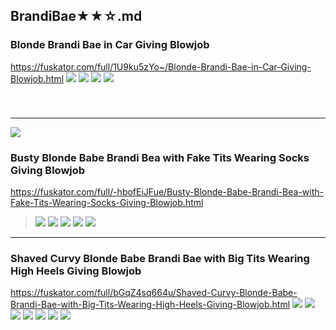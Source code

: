 ## BrandiBae★★☆.md
### Blonde Brandi Bae in Car Giving Blowjob
https://fuskator.com/full/1U9ku5zYo~/Blonde-Brandi-Bae-in-Car-Giving-Blowjob.html
![](https://i9.fuskator.com/large/1U9ku5zYo~/Blonde-Brandi-Bae-in-Car-Giving-Blowjob-1.jpg)
![](https://i9.fuskator.com/large/1U9ku5zYo~/Blonde-Brandi-Bae-in-Car-Giving-Blowjob-5.jpg)
![](https://i9.fuskator.com/large/1U9ku5zYo~/Blonde-Brandi-Bae-in-Car-Giving-Blowjob-9.jpg)
![](https://i9.fuskator.com/large/1U9ku5zYo~/Blonde-Brandi-Bae-in-Car-Giving-Blowjob-10.jpg)
### 

![]()
![]()
![]()
![]()
![]()
![]()
![]()
![]()
![]()
![]()
![]()
![]()
![]()

---
![](https://i9.fuskator.com/large/hSEGq7pNf0t/Blonde-Brandi-Bae-Enjoying-Anal-15.jpg)
### Busty Blonde Babe Brandi Bea with Fake Tits Wearing Socks Giving Blowjob
https://fuskator.com/full/-hbofEiJFue/Busty-Blonde-Babe-Brandi-Bea-with-Fake-Tits-Wearing-Socks-Giving-Blowjob.html
>![](https://i8.fuskator.com/large/-hbofEiJFue/Busty-Blonde-Babe-Brandi-Bea-with-Fake-Tits-Wearing-Socks-Giving-Blowjob-4.jpg)
![](https://i8.fuskator.com/large/-hbofEiJFue/Busty-Blonde-Babe-Brandi-Bea-with-Fake-Tits-Wearing-Socks-Giving-Blowjob-7.jpg)
![](https://i8.fuskator.com/large/-hbofEiJFue/Busty-Blonde-Babe-Brandi-Bea-with-Fake-Tits-Wearing-Socks-Giving-Blowjob-8.jpg)
![](https://i8.fuskator.com/large/-hbofEiJFue/Busty-Blonde-Babe-Brandi-Bea-with-Fake-Tits-Wearing-Socks-Giving-Blowjob-10.jpg)
![](https://i8.fuskator.com/large/-hbofEiJFue/Busty-Blonde-Babe-Brandi-Bea-with-Fake-Tits-Wearing-Socks-Giving-Blowjob-12.jpg)
---
### Shaved Curvy Blonde Babe Brandi Bae with Big Tits Wearing High Heels Giving Blowjob
https://fuskator.com/full/bGqZ4sq664u/Shaved-Curvy-Blonde-Babe-Brandi-Bae-with-Big-Tits-Wearing-High-Heels-Giving-Blowjob.html
![](https://i8.fuskator.com/large/bGqZ4sq664u/Shaved-Curvy-Blonde-Babe-Brandi-Bae-with-Big-Tits-Wearing-High-Heels-Giving-Blowjob-2.jpg)
![](https://i8.fuskator.com/large/bGqZ4sq664u/Shaved-Curvy-Blonde-Babe-Brandi-Bae-with-Big-Tits-Wearing-High-Heels-Giving-Blowjob-6.jpg)
![](https://i8.fuskator.com/large/bGqZ4sq664u/Shaved-Curvy-Blonde-Babe-Brandi-Bae-with-Big-Tits-Wearing-High-Heels-Giving-Blowjob-8.jpg)
![](https://i8.fuskator.com/large/bGqZ4sq664u/Shaved-Curvy-Blonde-Babe-Brandi-Bae-with-Big-Tits-Wearing-High-Heels-Giving-Blowjob-11.jpg)
![](https://i8.fuskator.com/large/bGqZ4sq664u/Shaved-Curvy-Blonde-Babe-Brandi-Bae-with-Big-Tits-Wearing-High-Heels-Giving-Blowjob-15.jpg)
![](https://i8.fuskator.com/large/hXBjfYe~8zL/Curvy-Shaved-Blonde-Brandi-Bae-from-BangBros-11.jpg)
![](https://i8.fuskator.com/large/hXBjfYe~8zL/Curvy-Shaved-Blonde-Brandi-Bae-from-BangBros-19.jpg)
